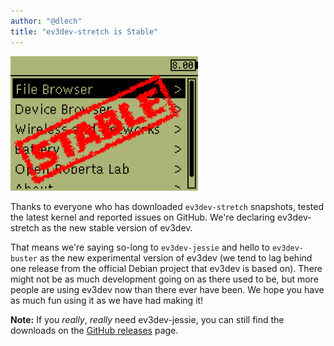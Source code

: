 ```yaml
---
author: "@dlech"
title: "ev3dev-stretch is Stable"
---
```


<img src="/images/news/brickman-stable-stamped.png" alt="Python driving sample" style="width: 300px; max-width: 100%;" class="image-responsive pull-right" />

Thanks to everyone who has downloaded `ev3dev-stretch` snapshots, tested the
latest kernel and reported issues on GitHub. We're declaring ev3dev-stretch
as the new stable version of ev3dev.

<!--more-->

That means we're saying so-long to `ev3dev-jessie` and hello to `ev3dev-buster`
as the new experimental version of ev3dev (we tend to lag behind one release
from the official Debian project that ev3dev is based on). There might not be as
much development going on as there used to be, but more people are using ev3dev
now than there ever have been. We hope you have as much fun using it as we have
had making it!

**Note:** If you _really_, _really_ need ev3dev-jessie, you can still find the
downloads on the [GitHub releases][1] page.

[1]: https://github.com/ev3dev/ev3dev/releases/tag/ev3dev-jessie-2017-09-14
